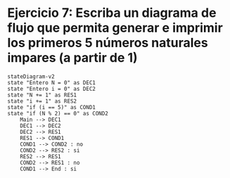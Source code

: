 # Ejercicio 7: Escriba un diagrama de flujo que permita generar e imprimir los primeros 5 números naturales impares (a partir de 1)

```mermaid
stateDiagram-v2
state "Entero N = 0" as DEC1
state "Entero i = 0" as DEC2
state "N += 1" as RES1
state "i += 1" as RES2
state "if (i == 5)" as COND1
state "if (N % 2) == 0" as COND2
    Main --> DEC1
    DEC1 --> DEC2
    DEC2 --> RES1
    RES1 --> COND1
    COND1 --> COND2 : no
    COND2 --> RES2 : si
    RES2 --> RES1
    COND2 --> RES1 : no
    COND1 --> End : si
```
